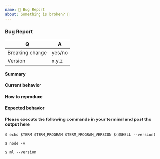 ```yaml
---
name: 🐞 Bug Report
about: Something is broken? 🔨
---
```


### Bug Report

<!-- Fill in the relevant information below to help triage your issue. You can find the client version when inspecting the body or you can find it in the relevant package.json file. -->

|    Q               |   A
|--------------------| ------
| Breaking change    | yes/no
| Version            | x.y.z

#### Summary

<!-- Provide a summary describing the problem you are experiencing. -->

#### Current behavior

<!-- What is the current (buggy) behavior? -->

#### How to reproduce

<!--
Provide steps to reproduce the bug.
If possible, also add a code snippet or Stackblitz.
Adding a failing Unit or Functional Test would help us a lot - you can submit one in a Pull Request separately, referencing this bug report.
-->

#### Expected behavior

<!-- What was the expected (correct) behavior? -->

#### Please execute the following commands in your terminal and post the output here

```
$ echo $TERM $TERM_PROGRAM $TERM_PROGRAM_VERSION $($SHELL --version)
```

```
$ node -v
```

```
$ ml --version
```
